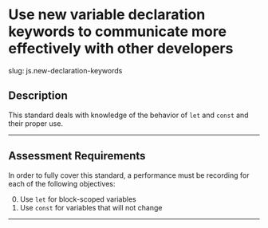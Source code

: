 
# Use new variable declaration keywords to communicate more effectively with other developers

slug: js.new-declaration-keywords

## Description
This standard deals with knowledge of the behavior of `let` and `const` and their proper use.

---
## Assessment Requirements
In order to fully cover this standard, a performance must be recording for each of the following objectives:

0. Use `let` for block-scoped variables
1. Use `const` for variables that will not change

---

